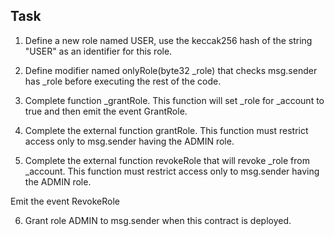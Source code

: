 ## Task

1. Define a new role named USER, use the keccak256 hash of the string "USER" as an identifier for this role.

2. Define modifier named onlyRole(byte32 \_role) that checks msg.sender has \_role before executing the rest of the code.

3. Complete function \_grantRole. This function will set \_role for \_account to true and then emit the event GrantRole.

4. Complete the external function grantRole. This function must restrict access only to msg.sender having the ADMIN role.

5. Complete the external function revokeRole that will revoke \_role from \_account. This function must restrict access only to msg.sender having the ADMIN role.

Emit the event RevokeRole

6. Grant role ADMIN to msg.sender when this contract is deployed.
